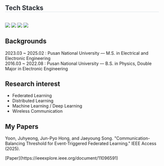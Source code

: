 <div style="text-align: left;">
    <h2 style="border-bottom: 1px solid #d8dee4; color: #282d33;"> Tech Stacks </h2> <br> 
    <div style="margin: ; text-align: left;" "text-align: left;"> <img src="https://img.shields.io/badge/Python-3776AB?style=flat-square&logo=Python&logoColor=white">
          <img src="https://img.shields.io/badge/PyTorch-EE4C2C?style=flat-square&logo=PyTorch&logoColor=white">
          <img src="https://img.shields.io/badge/C-A8B9CC?style=flat-square&logo=C&logoColor=white">
          <img src="https://img.shields.io/badge/Github-181717?style=flat-square&logo=Github&logoColor=white">
          </div>
    </div>
    
<h2 class="code-line" data-line-start=4 data-line-end=5 ><a id="Backgrounds__4"></a>Backgrounds </h2>
<p class="has-line-data" data-line-start="5" data-line-end="7">2023.03 ~ 2025.02 : Pusan National University — M.S. in Electrical and Electronic Engineering<br>
2016.03 ~ 2022.08 : Pusan National University — B.S. in Physics, Double Major in Electronic Engineering</p>
<h2 class="code-line" data-line-start=8 data-line-end=9 ><a id="Research_interest_8"></a>Research interest</h2>
<ul>
<li class="has-line-data" data-line-start="9" data-line-end="10">Federated Learning</li>
<li class="has-line-data" data-line-start="10" data-line-end="11">Distributed Learning</li>
<li class="has-line-data" data-line-start="11" data-line-end="12">Machine Learning / Deep Learning</li>
<li class="has-line-data" data-line-start="15" data-line-end="16">Wireless Communication</li>
</ul>
<h2 class="code-line" data-line-start=19 data-line-end=20 ><a id="My_Papers_19"></a>My Papers</h2>
<p class="has-line-data" data-line-start="21" data-line-end="22"> Yoon, Juhyeong, Jun-Pyo Hong, and Jaeyoung Song. "Communication-Balancing Threshold for Event-Triggered Federated Learning." IEEE Access (2025).</p>
[Paper](https://ieeexplore.ieee.org/document/11096591)
